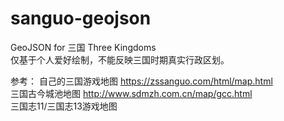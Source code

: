# sanguo-geojson  
GeoJSON for 三国 Three Kingdoms  
仅基于个人爱好绘制，不能反映三国时期真实行政区划。  

参考：
自己的三国游戏地图 https://zssanguo.com/html/map.html  
三国古今城池地图 http://www.sdmzh.com.cn/map/gcc.html  
三国志11/三国志13游戏地图

